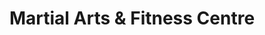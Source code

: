 ---
title: "Martial Arts & Fitness Centre"
url: /barry/martial-arts-und-fitness-centre/
shop: Sport
---